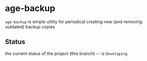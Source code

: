 age-backup
==========

`age-backup` is simple utility for periodical creating new (and removing
outdated) backup copies

Status
------

the current status of the project (this branch) -- is `Developing`
